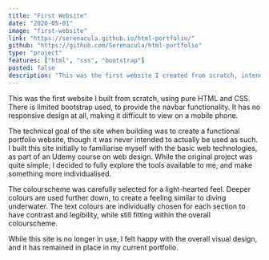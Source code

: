 ```yaml
---
title: "First Website"
date: "2020-05-01"
image: "first-website"
link: "https://serenacula.github.io/html-portfolio/"
github: "https://github.com/Serenacula/html-portfolio"
type: "project"
features: ["html", "css", "bootstrap"]
posted: false
description: "This was the first website I created from scratch, intended to function as a portfolio. It is made with HTML and CSS, and uses the Bootstrap CSS library for navigation. It features a thoughtful colourscheme, and careful aesthetic choices. The design elements were built by me, and have been reused in the current website."
---
```


This was the first website I built from scratch, using pure HTML and CSS. There is limited bootstrap used, to provide the navbar functionality. It has no responsive design at all, making it difficult to view on a mobile phone.

The technical goal of the site when building was to create a functional portfolio website, though it was never intended to actually be used as such. I built this site initially to familiarise myself with the basic web technologies, as part of an Udemy course on web design. While the original project was quite simple, I decided to fully explore the tools available to me, and make something more individualised.

The colourscheme was carefully selected for a light-hearted feel. Deeper colours are used further down, to create a feeling similar to diving underwater. The text colours are individually chosen for each section to have contrast and legibility, while still fitting within the overall colourscheme.

While this site is no longer in use, I felt happy with the overall visual design, and it has remained in place in my current portfolio.
